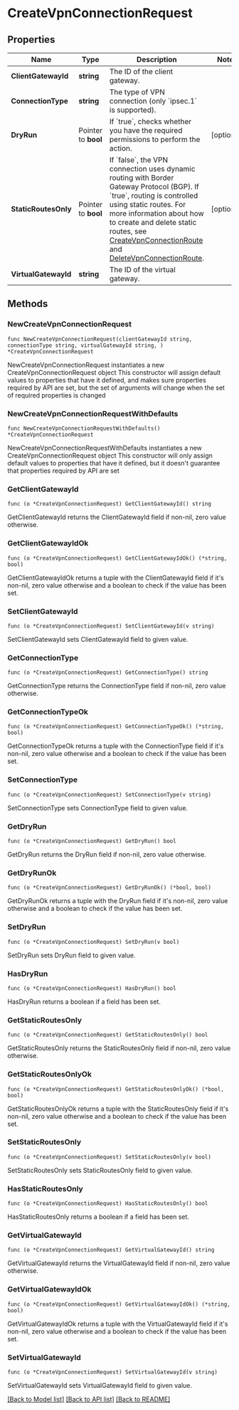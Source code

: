 # CreateVpnConnectionRequest

## Properties

Name | Type | Description | Notes
------------ | ------------- | ------------- | -------------
**ClientGatewayId** | **string** | The ID of the client gateway. | 
**ConnectionType** | **string** | The type of VPN connection (only &#x60;ipsec.1&#x60; is supported). | 
**DryRun** | Pointer to **bool** | If &#x60;true&#x60;, checks whether you have the required permissions to perform the action. | [optional] 
**StaticRoutesOnly** | Pointer to **bool** | If &#x60;false&#x60;, the VPN connection uses dynamic routing with Border Gateway Protocol (BGP). If &#x60;true&#x60;, routing is controlled using static routes. For more information about how to create and delete static routes, see [CreateVpnConnectionRoute](#createvpnconnectionroute) and [DeleteVpnConnectionRoute](#deletevpnconnectionroute). | [optional] 
**VirtualGatewayId** | **string** | The ID of the virtual gateway. | 

## Methods

### NewCreateVpnConnectionRequest

`func NewCreateVpnConnectionRequest(clientGatewayId string, connectionType string, virtualGatewayId string, ) *CreateVpnConnectionRequest`

NewCreateVpnConnectionRequest instantiates a new CreateVpnConnectionRequest object
This constructor will assign default values to properties that have it defined,
and makes sure properties required by API are set, but the set of arguments
will change when the set of required properties is changed

### NewCreateVpnConnectionRequestWithDefaults

`func NewCreateVpnConnectionRequestWithDefaults() *CreateVpnConnectionRequest`

NewCreateVpnConnectionRequestWithDefaults instantiates a new CreateVpnConnectionRequest object
This constructor will only assign default values to properties that have it defined,
but it doesn't guarantee that properties required by API are set

### GetClientGatewayId

`func (o *CreateVpnConnectionRequest) GetClientGatewayId() string`

GetClientGatewayId returns the ClientGatewayId field if non-nil, zero value otherwise.

### GetClientGatewayIdOk

`func (o *CreateVpnConnectionRequest) GetClientGatewayIdOk() (*string, bool)`

GetClientGatewayIdOk returns a tuple with the ClientGatewayId field if it's non-nil, zero value otherwise
and a boolean to check if the value has been set.

### SetClientGatewayId

`func (o *CreateVpnConnectionRequest) SetClientGatewayId(v string)`

SetClientGatewayId sets ClientGatewayId field to given value.


### GetConnectionType

`func (o *CreateVpnConnectionRequest) GetConnectionType() string`

GetConnectionType returns the ConnectionType field if non-nil, zero value otherwise.

### GetConnectionTypeOk

`func (o *CreateVpnConnectionRequest) GetConnectionTypeOk() (*string, bool)`

GetConnectionTypeOk returns a tuple with the ConnectionType field if it's non-nil, zero value otherwise
and a boolean to check if the value has been set.

### SetConnectionType

`func (o *CreateVpnConnectionRequest) SetConnectionType(v string)`

SetConnectionType sets ConnectionType field to given value.


### GetDryRun

`func (o *CreateVpnConnectionRequest) GetDryRun() bool`

GetDryRun returns the DryRun field if non-nil, zero value otherwise.

### GetDryRunOk

`func (o *CreateVpnConnectionRequest) GetDryRunOk() (*bool, bool)`

GetDryRunOk returns a tuple with the DryRun field if it's non-nil, zero value otherwise
and a boolean to check if the value has been set.

### SetDryRun

`func (o *CreateVpnConnectionRequest) SetDryRun(v bool)`

SetDryRun sets DryRun field to given value.

### HasDryRun

`func (o *CreateVpnConnectionRequest) HasDryRun() bool`

HasDryRun returns a boolean if a field has been set.

### GetStaticRoutesOnly

`func (o *CreateVpnConnectionRequest) GetStaticRoutesOnly() bool`

GetStaticRoutesOnly returns the StaticRoutesOnly field if non-nil, zero value otherwise.

### GetStaticRoutesOnlyOk

`func (o *CreateVpnConnectionRequest) GetStaticRoutesOnlyOk() (*bool, bool)`

GetStaticRoutesOnlyOk returns a tuple with the StaticRoutesOnly field if it's non-nil, zero value otherwise
and a boolean to check if the value has been set.

### SetStaticRoutesOnly

`func (o *CreateVpnConnectionRequest) SetStaticRoutesOnly(v bool)`

SetStaticRoutesOnly sets StaticRoutesOnly field to given value.

### HasStaticRoutesOnly

`func (o *CreateVpnConnectionRequest) HasStaticRoutesOnly() bool`

HasStaticRoutesOnly returns a boolean if a field has been set.

### GetVirtualGatewayId

`func (o *CreateVpnConnectionRequest) GetVirtualGatewayId() string`

GetVirtualGatewayId returns the VirtualGatewayId field if non-nil, zero value otherwise.

### GetVirtualGatewayIdOk

`func (o *CreateVpnConnectionRequest) GetVirtualGatewayIdOk() (*string, bool)`

GetVirtualGatewayIdOk returns a tuple with the VirtualGatewayId field if it's non-nil, zero value otherwise
and a boolean to check if the value has been set.

### SetVirtualGatewayId

`func (o *CreateVpnConnectionRequest) SetVirtualGatewayId(v string)`

SetVirtualGatewayId sets VirtualGatewayId field to given value.



[[Back to Model list]](../README.md#documentation-for-models) [[Back to API list]](../README.md#documentation-for-api-endpoints) [[Back to README]](../README.md)


